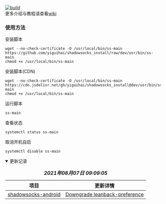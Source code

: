 [![build](https://github.com/yiguihai/shadowsocks_install/actions/workflows/build.yml/badge.svg)](https://github.com/yiguihai/shadowsocks_install/actions/workflows/build.yml)   
更多介绍与教程请查看[wiki](https://github.com/yiguihai/shadowsocks_install/wiki)   
### 使用方法
安装脚本
```Shell
wget --no-check-certificate -O /usr/local/bin/ss-main https://github.com/yiguihai/shadowsocks_install/raw/dev/usr/bin/ss-main  
chmod +x /usr/local/bin/ss-main
```
安装脚本(CDN)
```Shell
wget --no-check-certificate -O /usr/local/bin/ss-main https://cdn.jsdelivr.net/gh/yiguihai/shadowsocks_install@dev/usr/bin/ss-main
chmod +x /usr/local/bin/ss-main
```
运行脚本
```Shell
ss-main
```
查看状态
```Shell
systemctl status ss-main
```
取消开机自启
```Shell
systemctl disable ss-main
```
<details open>
  <summary>更新记录</summary>
  <table>
    <caption><i><b>2021年08月07日 09:09:05</b></i></caption>
    <thead>
      <tr>
        <th>项目</th>
        <th>更新详情</th>
      </tr>
    </thead>
    <tbody>
      <tr><td><a href=usr/app>shadowsocks-android</a></td><td><a href=https://github.com/shadowsocks/shadowsocks-android/commit/02dfcee4c8fc6d5880ebac30f1954ce6f8a63a6c>Downgrade leanback-preference</a></td></tr>
    </tbody>
  </table>
</details>
